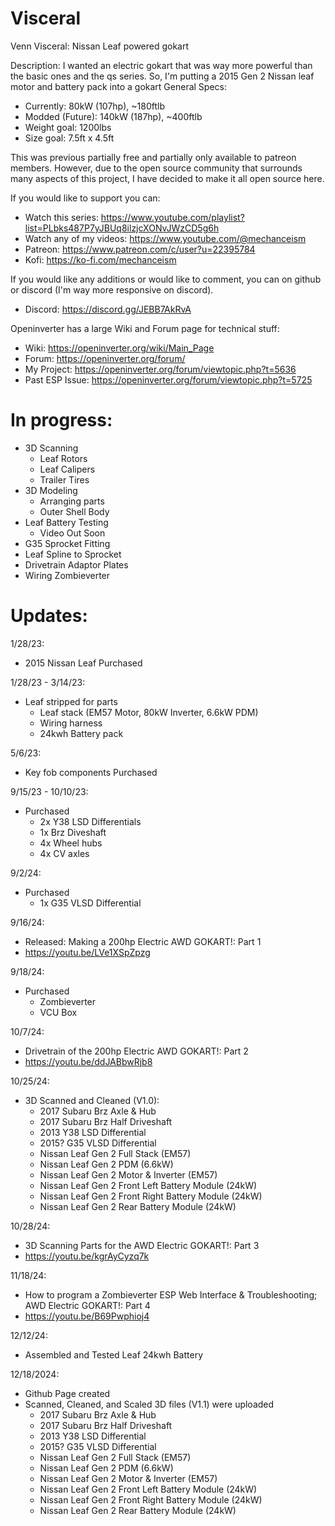 # Visceral
Venn Visceral: Nissan Leaf powered gokart

Description: I wanted an electric gokart that was way more powerful than the basic ones and the qs series.
So, I'm putting a 2015 Gen 2 Nissan leaf motor and battery pack into a gokart
General Specs:
- Currently: 80kW (107hp), ~180ftlb
- Modded (Future): 140kW (187hp), ~400ftlb
- Weight goal: 1200lbs
- Size goal: 7.5ft x 4.5ft

This was previous partially free and partially only available to patreon members.
However, due to the open source community that surrounds many aspects of this project, I have decided to make it all open source here.

If you would like to support you can:
- Watch this series: https://www.youtube.com/playlist?list=PLbks487P7yJBUq8ilzjcXONvJWzCD5g6h
- Watch any of my videos: https://www.youtube.com/@mechanceism
- Patreon: https://www.patreon.com/c/user?u=22395784
- Kofi: https://ko-fi.com/mechanceism

If you would like any additions or would like to comment, you can on github or discord (I'm way more responsive on discord).
- Discord: https://discord.gg/JEBB7AkRvA

Openinverter has a large Wiki and Forum page for technical stuff:
- Wiki: https://openinverter.org/wiki/Main_Page
- Forum: https://openinverter.org/forum/
- My Project: https://openinverter.org/forum/viewtopic.php?t=5636
- Past ESP Issue: https://openinverter.org/forum/viewtopic.php?t=5725

# In progress:
- 3D Scanning
    - Leaf Rotors
    - Leaf Calipers
    - Trailer Tires
- 3D Modeling
    - Arranging parts
    - Outer Shell Body
- Leaf Battery Testing
    - Video Out Soon
- G35 Sprocket Fitting
- Leaf Spline to Sprocket
- Drivetrain Adaptor Plates
- Wiring Zombieverter

# Updates:
1/28/23:
- 2015 Nissan Leaf Purchased

1/28/23 - 3/14/23:
- Leaf stripped for parts
  - Leaf stack (EM57 Motor, 80kW Inverter, 6.6kW PDM)
  - Wiring harness
  - 24kwh Battery pack

5/6/23:
- Key fob components Purchased

9/15/23 - 10/10/23:
- Purchased
  - 2x Y38 LSD Differentials
  - 1x Brz Diveshaft
  - 4x Wheel hubs
  - 4x CV axles
 
9/2/24:
- Purchased
  - 1x G35 VLSD Differential
 
9/16/24:
- Released: Making a 200hp Electric AWD GOKART!: Part 1
- https://youtu.be/LVe1XSpZpzg

9/18/24:
- Purchased
  - Zombieverter
  - VCU Box

10/7/24:
- Drivetrain of the 200hp Electric AWD GOKART!: Part 2
- https://youtu.be/ddJABbwRjb8

10/25/24:
- 3D Scanned and Cleaned (V1.0): 
  - 2017 Subaru Brz Axle & Hub
  - 2017 Subaru Brz Half Driveshaft
  - 2013 Y38 LSD Differential
  - 2015? G35 VLSD Differential
  - Nissan Leaf Gen 2 Full Stack (EM57)
  - Nissan Leaf Gen 2 PDM (6.6kW)
  - Nissan Leaf Gen 2 Motor & Inverter (EM57)
  - Nissan Leaf Gen 2 Front Left Battery Module (24kW)
  - Nissan Leaf Gen 2 Front Right Battery Module (24kW)
  - Nissan Leaf Gen 2 Rear Battery Module (24kW)

10/28/24:
- 3D Scanning Parts for the AWD Electric GOKART!: Part 3
- https://youtu.be/kgrAyCyzq7k

11/18/24:
- How to program a Zombieverter ESP Web Interface & Troubleshooting; AWD Electric GOKART!: Part 4
- https://youtu.be/B69Pwphioj4

12/12/24:
- Assembled and Tested Leaf 24kwh Battery

12/18/2024:
- Github Page created
- Scanned, Cleaned, and Scaled 3D files (V1.1) were uploaded
  - 2017 Subaru Brz Axle & Hub
  - 2017 Subaru Brz Half Driveshaft
  - 2013 Y38 LSD Differential
  - 2015? G35 VLSD Differential
  - Nissan Leaf Gen 2 Full Stack (EM57)
  - Nissan Leaf Gen 2 PDM (6.6kW)
  - Nissan Leaf Gen 2 Motor & Inverter (EM57)
  - Nissan Leaf Gen 2 Front Left Battery Module (24kW)
  - Nissan Leaf Gen 2 Front Right Battery Module (24kW)
  - Nissan Leaf Gen 2 Rear Battery Module (24kW)
